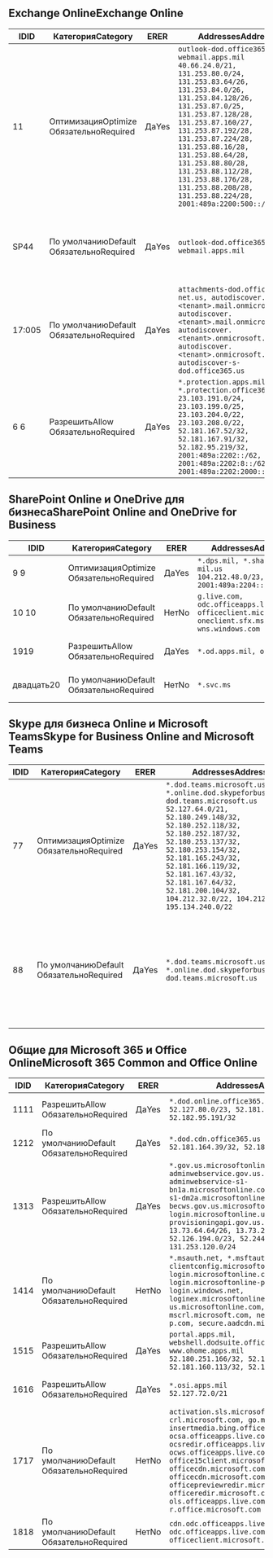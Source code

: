 <!--THIS FILE IS AUTOMATICALLY GENERATED. MANUAL CHANGES WILL BE OVERWRITTEN.-->
<!--Please contact the Office 365 Endpoints team with any questions.-->
<!--USGovDoD endpoints version 2019053100-->
<!--File generated 2019-05-31 17:01:37.6154-->

## <a name="exchange-online"></a><span data-ttu-id="78694-101">Exchange Online</span><span class="sxs-lookup"><span data-stu-id="78694-101">Exchange Online</span></span>

<span data-ttu-id="78694-102">ID</span><span class="sxs-lookup"><span data-stu-id="78694-102">ID</span></span> | <span data-ttu-id="78694-103">Категория</span><span class="sxs-lookup"><span data-stu-id="78694-103">Category</span></span> | <span data-ttu-id="78694-104">ER</span><span class="sxs-lookup"><span data-stu-id="78694-104">ER</span></span> | <span data-ttu-id="78694-105">Addresses</span><span class="sxs-lookup"><span data-stu-id="78694-105">Addresses</span></span> | <span data-ttu-id="78694-106">Порты</span><span class="sxs-lookup"><span data-stu-id="78694-106">Ports</span></span>
-- | -------------------- | --- | ---------------------------------------------------------------------------------------------------------------------------------------------------------------------------------------------------------------------------------------------------------------------------------------------------------------------------------------------------------------------------------------------- | -------------------------------
<span data-ttu-id="78694-107">1</span><span class="sxs-lookup"><span data-stu-id="78694-107">1</span></span> | <span data-ttu-id="78694-108">Оптимизация</span><span class="sxs-lookup"><span data-stu-id="78694-108">Optimize</span></span><BR><span data-ttu-id="78694-109">Обязательно</span><span class="sxs-lookup"><span data-stu-id="78694-109">Required</span></span> | <span data-ttu-id="78694-110">Да</span><span class="sxs-lookup"><span data-stu-id="78694-110">Yes</span></span> | `outlook-dod.office365.us, webmail.apps.mil`<BR>`40.66.24.0/21, 131.253.80.0/24, 131.253.83.64/26, 131.253.84.0/26, 131.253.84.128/26, 131.253.87.0/25, 131.253.87.128/28, 131.253.87.160/27, 131.253.87.192/28, 131.253.87.224/28, 131.253.88.16/28, 131.253.88.64/28, 131.253.88.80/28, 131.253.88.112/28, 131.253.88.176/28, 131.253.88.208/28, 131.253.88.224/28, 2001:489a:2200:500::/56` | <span data-ttu-id="78694-111">**TCP:** 443, 80</span><span class="sxs-lookup"><span data-stu-id="78694-111">**TCP:** 443, 80</span></span>
<span data-ttu-id="78694-112">SP4</span><span class="sxs-lookup"><span data-stu-id="78694-112">4</span></span> | <span data-ttu-id="78694-113">По умолчанию</span><span class="sxs-lookup"><span data-stu-id="78694-113">Default</span></span><BR><span data-ttu-id="78694-114">Обязательно</span><span class="sxs-lookup"><span data-stu-id="78694-114">Required</span></span> | <span data-ttu-id="78694-115">Да</span><span class="sxs-lookup"><span data-stu-id="78694-115">Yes</span></span> | `outlook-dod.office365.us, webmail.apps.mil` | <span data-ttu-id="78694-116">**TCP:** 143, 25, 587, 993, 995</span><span class="sxs-lookup"><span data-stu-id="78694-116">**TCP:** 143, 25, 587, 993, 995</span></span>
<span data-ttu-id="78694-117">17:00</span><span class="sxs-lookup"><span data-stu-id="78694-117">5</span></span> | <span data-ttu-id="78694-118">По умолчанию</span><span class="sxs-lookup"><span data-stu-id="78694-118">Default</span></span><BR><span data-ttu-id="78694-119">Обязательно</span><span class="sxs-lookup"><span data-stu-id="78694-119">Required</span></span> | <span data-ttu-id="78694-120">Да</span><span class="sxs-lookup"><span data-stu-id="78694-120">Yes</span></span> | `attachments-dod.office365-net.us, autodiscover.<tenant>.mail.onmicrosoft.com, autodiscover.<tenant>.mail.onmicrosoft.us, autodiscover.<tenant>.onmicrosoft.com, autodiscover.<tenant>.onmicrosoft.us, autodiscover-s-dod.office365.us` | <span data-ttu-id="78694-121">**TCP:** 443, 80</span><span class="sxs-lookup"><span data-stu-id="78694-121">**TCP:** 443, 80</span></span>
<span data-ttu-id="78694-122">6 </span><span class="sxs-lookup"><span data-stu-id="78694-122">6</span></span> | <span data-ttu-id="78694-123">Разрешить</span><span class="sxs-lookup"><span data-stu-id="78694-123">Allow</span></span><BR><span data-ttu-id="78694-124">Обязательно</span><span class="sxs-lookup"><span data-stu-id="78694-124">Required</span></span> | <span data-ttu-id="78694-125">Да</span><span class="sxs-lookup"><span data-stu-id="78694-125">Yes</span></span> | `*.protection.apps.mil, *.protection.office365.us`<BR>`23.103.191.0/24, 23.103.199.0/25, 23.103.204.0/22, 23.103.208.0/22, 52.181.167.52/32, 52.181.167.91/32, 52.182.95.219/32, 2001:489a:2202::/62, 2001:489a:2202:8::/62, 2001:489a:2202:2000::/63` | <span data-ttu-id="78694-126">**TCP:** 25, 443</span><span class="sxs-lookup"><span data-stu-id="78694-126">**TCP:** 25, 443</span></span>

## <a name="sharepoint-online-and-onedrive-for-business"></a><span data-ttu-id="78694-127">SharePoint Online и OneDrive для бизнеса</span><span class="sxs-lookup"><span data-stu-id="78694-127">SharePoint Online and OneDrive for Business</span></span>

<span data-ttu-id="78694-128">ID</span><span class="sxs-lookup"><span data-stu-id="78694-128">ID</span></span> | <span data-ttu-id="78694-129">Категория</span><span class="sxs-lookup"><span data-stu-id="78694-129">Category</span></span> | <span data-ttu-id="78694-130">ER</span><span class="sxs-lookup"><span data-stu-id="78694-130">ER</span></span> | <span data-ttu-id="78694-131">Addresses</span><span class="sxs-lookup"><span data-stu-id="78694-131">Addresses</span></span> | <span data-ttu-id="78694-132">Порты</span><span class="sxs-lookup"><span data-stu-id="78694-132">Ports</span></span>
-- | -------------------- | --- | ---------------------------------------------------------------------------------------------------- | ----------------
<span data-ttu-id="78694-133">9 </span><span class="sxs-lookup"><span data-stu-id="78694-133">9</span></span> | <span data-ttu-id="78694-134">Оптимизация</span><span class="sxs-lookup"><span data-stu-id="78694-134">Optimize</span></span><BR><span data-ttu-id="78694-135">Обязательно</span><span class="sxs-lookup"><span data-stu-id="78694-135">Required</span></span> | <span data-ttu-id="78694-136">Да</span><span class="sxs-lookup"><span data-stu-id="78694-136">Yes</span></span> | `*.dps.mil, *.sharepoint-mil.us`<BR>`104.212.48.0/23, 2001:489a:2204::/63` | <span data-ttu-id="78694-137">**TCP:** 443, 80</span><span class="sxs-lookup"><span data-stu-id="78694-137">**TCP:** 443, 80</span></span>
<span data-ttu-id="78694-138">10 </span><span class="sxs-lookup"><span data-stu-id="78694-138">10</span></span> | <span data-ttu-id="78694-139">По умолчанию</span><span class="sxs-lookup"><span data-stu-id="78694-139">Default</span></span><BR><span data-ttu-id="78694-140">Обязательно</span><span class="sxs-lookup"><span data-stu-id="78694-140">Required</span></span> | <span data-ttu-id="78694-141">Нет</span><span class="sxs-lookup"><span data-stu-id="78694-141">No</span></span> | `g.live.com, odc.officeapps.live.com, officeclient.microsoft.com, oneclient.sfx.ms, wns.windows.com` | <span data-ttu-id="78694-142">**TCP:** 443, 80</span><span class="sxs-lookup"><span data-stu-id="78694-142">**TCP:** 443, 80</span></span>
<span data-ttu-id="78694-143">19</span><span class="sxs-lookup"><span data-stu-id="78694-143">19</span></span> | <span data-ttu-id="78694-144">Разрешить</span><span class="sxs-lookup"><span data-stu-id="78694-144">Allow</span></span><BR><span data-ttu-id="78694-145">Обязательно</span><span class="sxs-lookup"><span data-stu-id="78694-145">Required</span></span> | <span data-ttu-id="78694-146">Да</span><span class="sxs-lookup"><span data-stu-id="78694-146">Yes</span></span> | `*.od.apps.mil, od.apps.mil` | <span data-ttu-id="78694-147">**TCP:** 443, 80</span><span class="sxs-lookup"><span data-stu-id="78694-147">**TCP:** 443, 80</span></span>
<span data-ttu-id="78694-148">двадцать</span><span class="sxs-lookup"><span data-stu-id="78694-148">20</span></span> | <span data-ttu-id="78694-149">По умолчанию</span><span class="sxs-lookup"><span data-stu-id="78694-149">Default</span></span><BR><span data-ttu-id="78694-150">Обязательно</span><span class="sxs-lookup"><span data-stu-id="78694-150">Required</span></span> | <span data-ttu-id="78694-151">Нет</span><span class="sxs-lookup"><span data-stu-id="78694-151">No</span></span> | `*.svc.ms` | <span data-ttu-id="78694-152">**TCP:** 443, 80</span><span class="sxs-lookup"><span data-stu-id="78694-152">**TCP:** 443, 80</span></span>

## <a name="skype-for-business-online-and-microsoft-teams"></a><span data-ttu-id="78694-153">Skype для бизнеса Online и Microsoft Teams</span><span class="sxs-lookup"><span data-stu-id="78694-153">Skype for Business Online and Microsoft Teams</span></span>

<span data-ttu-id="78694-154">ID</span><span class="sxs-lookup"><span data-stu-id="78694-154">ID</span></span> | <span data-ttu-id="78694-155">Категория</span><span class="sxs-lookup"><span data-stu-id="78694-155">Category</span></span> | <span data-ttu-id="78694-156">ER</span><span class="sxs-lookup"><span data-stu-id="78694-156">ER</span></span> | <span data-ttu-id="78694-157">Addresses</span><span class="sxs-lookup"><span data-stu-id="78694-157">Addresses</span></span> | <span data-ttu-id="78694-158">Порты</span><span class="sxs-lookup"><span data-stu-id="78694-158">Ports</span></span>
-- | -------------------- | --- | -------------------------------------------------------------------------------------------------------------------------------------------------------------------------------------------------------------------------------------------------------------------------------------------------------------------------------------------------------- | --------------------------------------------------
<span data-ttu-id="78694-159">7</span><span class="sxs-lookup"><span data-stu-id="78694-159">7</span></span> | <span data-ttu-id="78694-160">Оптимизация</span><span class="sxs-lookup"><span data-stu-id="78694-160">Optimize</span></span><BR><span data-ttu-id="78694-161">Обязательно</span><span class="sxs-lookup"><span data-stu-id="78694-161">Required</span></span> | <span data-ttu-id="78694-162">Да</span><span class="sxs-lookup"><span data-stu-id="78694-162">Yes</span></span> | `*.dod.teams.microsoft.us, *.online.dod.skypeforbusiness.us, dod.teams.microsoft.us`<BR>`52.127.64.0/21, 52.180.249.148/32, 52.180.252.118/32, 52.180.252.187/32, 52.180.253.137/32, 52.180.253.154/32, 52.181.165.243/32, 52.181.166.119/32, 52.181.167.43/32, 52.181.167.64/32, 52.181.200.104/32, 104.212.32.0/22, 104.212.60.0/23, 195.134.240.0/22` | <span data-ttu-id="78694-163">**TCP:** 443</span><span class="sxs-lookup"><span data-stu-id="78694-163">**TCP:** 443</span></span><BR><span data-ttu-id="78694-164">**UDP:** 3478, 3479, 3480, 3481</span><span class="sxs-lookup"><span data-stu-id="78694-164">**UDP:** 3478, 3479, 3480, 3481</span></span>
<span data-ttu-id="78694-165">8</span><span class="sxs-lookup"><span data-stu-id="78694-165">8</span></span> | <span data-ttu-id="78694-166">По умолчанию</span><span class="sxs-lookup"><span data-stu-id="78694-166">Default</span></span><BR><span data-ttu-id="78694-167">Обязательно</span><span class="sxs-lookup"><span data-stu-id="78694-167">Required</span></span> | <span data-ttu-id="78694-168">Да</span><span class="sxs-lookup"><span data-stu-id="78694-168">Yes</span></span> | `*.dod.teams.microsoft.us, *.online.dod.skypeforbusiness.us, dod.teams.microsoft.us` | <span data-ttu-id="78694-169">**TCP:** 5061, 50000–59999</span><span class="sxs-lookup"><span data-stu-id="78694-169">**TCP:** 5061, 50000-59999</span></span><BR><span data-ttu-id="78694-170">**UDP:** 50000–59999</span><span class="sxs-lookup"><span data-stu-id="78694-170">**UDP:** 50000-59999</span></span>

## <a name="microsoft-365-common-and-office-online"></a><span data-ttu-id="78694-171">Общие для Microsoft 365 и Office Online</span><span class="sxs-lookup"><span data-stu-id="78694-171">Microsoft 365 Common and Office Online</span></span>

<span data-ttu-id="78694-172">ID</span><span class="sxs-lookup"><span data-stu-id="78694-172">ID</span></span> | <span data-ttu-id="78694-173">Категория</span><span class="sxs-lookup"><span data-stu-id="78694-173">Category</span></span> | <span data-ttu-id="78694-174">ER</span><span class="sxs-lookup"><span data-stu-id="78694-174">ER</span></span> | <span data-ttu-id="78694-175">Addresses</span><span class="sxs-lookup"><span data-stu-id="78694-175">Addresses</span></span> | <span data-ttu-id="78694-176">Порты</span><span class="sxs-lookup"><span data-stu-id="78694-176">Ports</span></span>
-- | ------------------- | --- | ---------------------------------------------------------------------------------------------------------------------------------------------------------------------------------------------------------------------------------------------------------------------------------------------------------------------------------------------------------------------------------------------- | ----------------
<span data-ttu-id="78694-177">11</span><span class="sxs-lookup"><span data-stu-id="78694-177">11</span></span> | <span data-ttu-id="78694-178">Разрешить</span><span class="sxs-lookup"><span data-stu-id="78694-178">Allow</span></span><BR><span data-ttu-id="78694-179">Обязательно</span><span class="sxs-lookup"><span data-stu-id="78694-179">Required</span></span> | <span data-ttu-id="78694-180">Да</span><span class="sxs-lookup"><span data-stu-id="78694-180">Yes</span></span> | `*.dod.online.office365.us`<BR>`52.127.80.0/23, 52.181.164.39/32, 52.182.95.191/32` | <span data-ttu-id="78694-181">**TCP:** 443</span><span class="sxs-lookup"><span data-stu-id="78694-181">**TCP:** 443</span></span>
<span data-ttu-id="78694-182">12</span><span class="sxs-lookup"><span data-stu-id="78694-182">12</span></span> | <span data-ttu-id="78694-183">По умолчанию</span><span class="sxs-lookup"><span data-stu-id="78694-183">Default</span></span><BR><span data-ttu-id="78694-184">Обязательно</span><span class="sxs-lookup"><span data-stu-id="78694-184">Required</span></span> | <span data-ttu-id="78694-185">Да</span><span class="sxs-lookup"><span data-stu-id="78694-185">Yes</span></span> | `*.dod.cdn.office365.us`<BR>`52.181.164.39/32, 52.182.95.191/32` | <span data-ttu-id="78694-186">**TCP:** 443</span><span class="sxs-lookup"><span data-stu-id="78694-186">**TCP:** 443</span></span>
<span data-ttu-id="78694-187">13</span><span class="sxs-lookup"><span data-stu-id="78694-187">13</span></span> | <span data-ttu-id="78694-188">Разрешить</span><span class="sxs-lookup"><span data-stu-id="78694-188">Allow</span></span><BR><span data-ttu-id="78694-189">Обязательно</span><span class="sxs-lookup"><span data-stu-id="78694-189">Required</span></span> | <span data-ttu-id="78694-190">Да</span><span class="sxs-lookup"><span data-stu-id="78694-190">Yes</span></span> | `*.gov.us.microsoftonline.com, adminwebservice.gov.us.microsoftonline.com, adminwebservice-s1-bn1a.microsoftonline.com, adminwebservice-s1-dm2a.microsoftonline.com, becws.gov.us.microsoftonline.com, login.microsoftonline.us, provisioningapi.gov.us.microsoftonline.com`<BR>`13.73.64.64/26, 13.73.208.128/25, 52.126.194.0/23, 52.244.120.128/25, 131.253.120.0/24` | <span data-ttu-id="78694-191">**TCP:** 443</span><span class="sxs-lookup"><span data-stu-id="78694-191">**TCP:** 443</span></span>
<span data-ttu-id="78694-192">14</span><span class="sxs-lookup"><span data-stu-id="78694-192">14</span></span> | <span data-ttu-id="78694-193">По умолчанию</span><span class="sxs-lookup"><span data-stu-id="78694-193">Default</span></span><BR><span data-ttu-id="78694-194">Обязательно</span><span class="sxs-lookup"><span data-stu-id="78694-194">Required</span></span> | <span data-ttu-id="78694-195">Нет</span><span class="sxs-lookup"><span data-stu-id="78694-195">No</span></span> | `*.msauth.net, *.msftauth.net, clientconfig.microsoftonline-p.net, login.microsoftonline.com, login.microsoftonline-p.com, login.windows.net, loginex.microsoftonline.com, login-us.microsoftonline.com, mscrl.microsoft.com, nexus.microsoftonline-p.com, secure.aadcdn.microsoftonline-p.com` | <span data-ttu-id="78694-196">**TCP:** 443</span><span class="sxs-lookup"><span data-stu-id="78694-196">**TCP:** 443</span></span>
<span data-ttu-id="78694-197">15</span><span class="sxs-lookup"><span data-stu-id="78694-197">15</span></span> | <span data-ttu-id="78694-198">Разрешить</span><span class="sxs-lookup"><span data-stu-id="78694-198">Allow</span></span><BR><span data-ttu-id="78694-199">Обязательно</span><span class="sxs-lookup"><span data-stu-id="78694-199">Required</span></span> | <span data-ttu-id="78694-200">Да</span><span class="sxs-lookup"><span data-stu-id="78694-200">Yes</span></span> | `portal.apps.mil, webshell.dodsuite.office365.us, www.ohome.apps.mil`<BR>`52.180.251.166/32, 52.181.160.19/32, 52.181.160.113/32, 52.182.92.132/32` | <span data-ttu-id="78694-201">**TCP:** 443</span><span class="sxs-lookup"><span data-stu-id="78694-201">**TCP:** 443</span></span>
<span data-ttu-id="78694-202">16</span><span class="sxs-lookup"><span data-stu-id="78694-202">16</span></span> | <span data-ttu-id="78694-203">Разрешить</span><span class="sxs-lookup"><span data-stu-id="78694-203">Allow</span></span><BR><span data-ttu-id="78694-204">Обязательно</span><span class="sxs-lookup"><span data-stu-id="78694-204">Required</span></span> | <span data-ttu-id="78694-205">Да</span><span class="sxs-lookup"><span data-stu-id="78694-205">Yes</span></span> | `*.osi.apps.mil`<BR>`52.127.72.0/21` | <span data-ttu-id="78694-206">**TCP:** 443</span><span class="sxs-lookup"><span data-stu-id="78694-206">**TCP:** 443</span></span>
<span data-ttu-id="78694-207">17</span><span class="sxs-lookup"><span data-stu-id="78694-207">17</span></span> | <span data-ttu-id="78694-208">По умолчанию</span><span class="sxs-lookup"><span data-stu-id="78694-208">Default</span></span><BR><span data-ttu-id="78694-209">Обязательно</span><span class="sxs-lookup"><span data-stu-id="78694-209">Required</span></span> | <span data-ttu-id="78694-210">Нет</span><span class="sxs-lookup"><span data-stu-id="78694-210">No</span></span> | `activation.sls.microsoft.com, crl.microsoft.com, go.microsoft.com, insertmedia.bing.office.net, ocsa.officeapps.live.com, ocsredir.officeapps.live.com, ocws.officeapps.live.com, office15client.microsoft.com, officecdn.microsoft.com, officecdn.microsoft.com.edgesuite.net, officepreviewredir.microsoft.com, officeredir.microsoft.com, ols.officeapps.live.com, r.office.microsoft.com` | <span data-ttu-id="78694-211">**TCP:** 443, 80</span><span class="sxs-lookup"><span data-stu-id="78694-211">**TCP:** 443, 80</span></span>
<span data-ttu-id="78694-212">18</span><span class="sxs-lookup"><span data-stu-id="78694-212">18</span></span> | <span data-ttu-id="78694-213">По умолчанию</span><span class="sxs-lookup"><span data-stu-id="78694-213">Default</span></span><BR><span data-ttu-id="78694-214">Обязательно</span><span class="sxs-lookup"><span data-stu-id="78694-214">Required</span></span> | <span data-ttu-id="78694-215">Нет</span><span class="sxs-lookup"><span data-stu-id="78694-215">No</span></span> | `cdn.odc.officeapps.live.com, odc.officeapps.live.com, officeclient.microsoft.com` | <span data-ttu-id="78694-216">**TCP:** 443, 80</span><span class="sxs-lookup"><span data-stu-id="78694-216">**TCP:** 443, 80</span></span>
